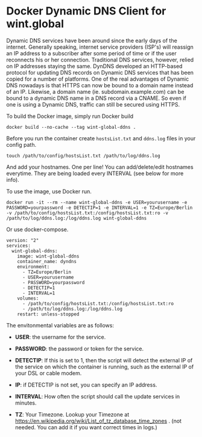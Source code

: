 Docker Dynamic DNS Client for wint.global
=====

Dynamic DNS services have been around since the early days of the internet. Generally speaking, internet service providers (ISP's) will reassign an IP address to a subscriber after some period of time or if the user reconnects his or her connection. Traditional DNS services, however, relied on IP addresses staying the same. DynDNS developed an HTTP-based protocol for updating DNS records on Dynamic DNS services that has been copied for a number of platforms.  One of the real advantages of Dynamic DNS nowadays is that HTTPS can now be bound to a domain name instead of an IP. Likewise, a domain name (ie. subdomain.example.com) can be bound to a dynamic DNS name in a DNS record via a CNAME. So even if one is using a Dynamic DNS, traffic can still be secured using HTTPS.


To build the Docker image, simply run Docker build

```
docker build --no-cache --tag wint-global-ddns .
```

Before you run the container create ```hostsList.txt``` and ```ddns.log``` files in your config path.
```
touch /path/to/config/hostsList.txt /path/to/log/ddns.log
```

And add your hostnames. One per line!
You can add/delete/edit hostnames everytime. They are being loaded every INTERVAL (see below for more info).

To use the image, use Docker run.

```
docker run -it --rm --name wint-global-ddns -e USER=yourusername -e PASSWORD=yourpassword -e DETECTIP=1 -e INTERVAL=1 -e TZ=Europe/Berlin -v /path/to/config/hostsList.txt:/config/hostsList.txt:ro -v /path/to/log/ddns.log:/log/ddns.log wint-global-ddns
```

Or use docker-compose.

```
version: "2"
services:
  wint-global-ddns:
    image: wint-global-ddns
    container_name: dyndns
    environment:
      - TZ=Europe/Berlin
      - USER=yourusername
      - PASSWORD=yourpassword
      - DETECTIP=1
      - INTERVAL=1
    volumes:
      - /path/to/config/hostsList.txt:/config/hostsList.txt:ro
      - /path/to/log/ddns.log:/log/ddns.log
    restart: unless-stopped
```

The envitonmental variables are as follows:

* **USER**: the username for the service.

* **PASSWORD**: the password or token for the service.

* **DETECTIP**: If this is set to 1, then the script will detect the external IP of the service on which the container is running, such as the external IP of your DSL or cable modem.

* **IP**: if DETECTIP is not set, you can specify an IP address.

* **INTERVAL**: How often the script should call the update services in minutes.

* **TZ**: Your Timezone. Lookup your Timezone at https://en.wikipedia.org/wiki/List_of_tz_database_time_zones . (not needed. You can add it if you want correct times in logs.)
